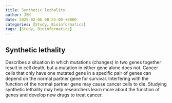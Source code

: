 ```yaml
---
title: Synthetic lethality
author: JSH
date: 2025-02-06 08:55:00 +0800
categories: [Study, Bioinformatics]
tags: [Study, Bioinformatics]
---
```


## Synthetic lethality
Describes a situation in which mutations (changes) in two genes together result in cell death, but a mutation in either gene alone does not. 
Cancer cells that only have one mutated gene in a specific pair of genes can depend on the normal partner gene for survival. 
Interfering with the function of the normal partner gene may cause cancer cells to die. 
Studying synthetic lethality may help researchers learn more about the function of genes and develop new drugs to treat cancer.
